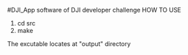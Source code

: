 #DJI_App
software of DJI developer challenge
HOW TO USE
   1. cd src
   2. make

The excutable locates at "output" directory




